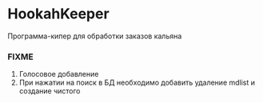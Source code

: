 # HookahKeeper

Программа-кипер для обработки заказов кальяна

### FIXME
1. Голосовое добавление
2. При нажатии на поиск в БД необходимо добавить удаление mdlist и создание чистого
